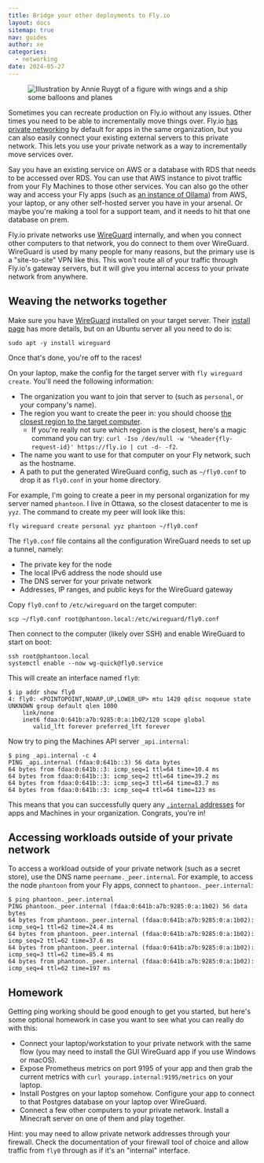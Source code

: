 ```yaml
---
title: Bridge your other deployments to Fly.io
layout: docs
sitemap: true
nav: guides
author: xe
categories:
  - networking
date: 2024-05-27
---
```


<figure class="flex justify-center">
  <img src="/static/images/bridge-deployment.png" alt="Illustration by Annie Ruygt of a figure with wings and a ship some balloons and planes" class="w-full max-w-lg mx-auto">
</figure>

Sometimes you can recreate production on Fly.io without any issues. Other times you need to be able to incrementally move things over. Fly.io [has private networking](/docs/networking/private-networking/) by default for apps in the same organization, but you can also easily connect your existing external servers to this private network. This lets you use your private network as a way to incrementally move services over.

Say you have an existing service on AWS or a database with RDS that needs to be accessed over RDS. You can use that AWS instance to pivot traffic from your Fly Machines to those other services. You can also go the other way and access your Fly apps (such as [an instance of Ollama](https://fly.io/blog/scaling-llm-ollama/)) from AWS, your laptop, or any other self-hosted server you have in your arsenal. Or maybe you're making a tool for a support team, and it needs to hit that one database on prem.

Fly.io private networks use [WireGuard](https://www.wireguard.com/) internally, and when you connect other computers to that network, you do connect to them over WireGuard. WireGuard is used by many people for many reasons, but the primary use is a "site-to-site" VPN like this. This won't route all of your traffic through Fly.io's gateway servers, but it will give you internal access to your private network from anywhere.

## Weaving the networks together

Make sure you have [WireGuard](https://www.wireguard.com/install/) installed on your target server. Their [install page](https://www.wireguard.com/install/) has more details, but on an Ubuntu server all you need to do is:

```docker
sudo apt -y install wireguard
```

Once that's done, you're off to the races!

On your laptop, make the config for the target server with `fly wireguard create`. You'll need the following information:

- The organization you want to join that server to (such as `personal`, or your company's name).
- The region you want to create the peer in: you should choose [the closest region to the target computer](/docs/reference/regions/).
  - If you're really not sure which region is the closest, here's a magic command you can try: `curl -Iso /dev/null -w '%header{fly-request-id}' https://fly.io | cut -d- -f2`.
- The name you want to use for that computer on your Fly network, such as the hostname.
- A path to put the generated WireGuard config, such as `~/fly0.conf` to drop it as `fly0.conf` in your home directory.

For example, I'm going to create a peer in my personal organization for my server named `phantoon`. I live in Ottawa, so the closest datacenter to me is `yyz`. The command to create my peer will look like this:

```docker
fly wireguard create personal yyz phantoon ~/fly0.conf
```

The `fly0.conf` file contains all the configuration WireGuard needs to set up a tunnel, namely:

- The private key for the node
- The local IPv6 address the node should use
- The DNS server for your private network
- Addresses, IP ranges, and public keys for the WireGuard gateway

Copy `fly0.conf` to `/etc/wireguard` on the target computer:

```docker
scp ~/fly0.conf root@phantoon.local:/etc/wireguard/fly0.conf
```

Then connect to the computer (likely over SSH) and enable WireGuard to start on boot:

```docker
ssh root@phantoon.local
systemctl enable --now wg-quick@fly0.service
```

This will create an interface named `fly0`:

```docker
$ ip addr show fly0
4: fly0: <POINTOPOINT,NOARP,UP,LOWER_UP> mtu 1420 qdisc noqueue state UNKNOWN group default qlen 1000
    link/none
    inet6 fdaa:0:641b:a7b:9285:0:a:1b02/120 scope global
       valid_lft forever preferred_lft forever
```

Now try to ping the Machines API server `_api.internal`:

```docker
$ ping _api.internal -c 4
PING _api.internal (fdaa:0:641b::3) 56 data bytes
64 bytes from fdaa:0:641b::3: icmp_seq=1 ttl=64 time=10.4 ms
64 bytes from fdaa:0:641b::3: icmp_seq=2 ttl=64 time=39.2 ms
64 bytes from fdaa:0:641b::3: icmp_seq=3 ttl=64 time=83.7 ms
64 bytes from fdaa:0:641b::3: icmp_seq=4 ttl=64 time=123 ms
```

This means that you can successfully query any [`.internal` addresses](/docs/networking/private-networking/#fly-io-internal-dns) for apps and Machines in your organization. Congrats, you're in!

## Accessing workloads outside of your private network

To access a workload outside of your private network (such as a secret store), use the DNS name `peername._peer.internal`. For example, to access the node `phantoon` from your Fly apps, connect to `phantoon._peer.internal`:

```docker
$ ping phantoon._peer.internal
PING phantoon._peer.internal (fdaa:0:641b:a7b:9285:0:a:1b02) 56 data bytes
64 bytes from phantoon._peer.internal (fdaa:0:641b:a7b:9285:0:a:1b02): icmp_seq=1 ttl=62 time=24.4 ms
64 bytes from phantoon._peer.internal (fdaa:0:641b:a7b:9285:0:a:1b02): icmp_seq=2 ttl=62 time=37.6 ms
64 bytes from phantoon._peer.internal (fdaa:0:641b:a7b:9285:0:a:1b02): icmp_seq=3 ttl=62 time=85.4 ms
64 bytes from phantoon._peer.internal (fdaa:0:641b:a7b:9285:0:a:1b02): icmp_seq=4 ttl=62 time=197 ms
```

## Homework

Getting ping working should be good enough to get you started, but here's some optional homework in case you want to see what you can really do with this:

- Connect your laptop/workstation to your private network with the same flow (you may need to install the GUI WireGuard app if you use Windows or macOS).
- Expose Prometheus metrics on port 9195 of your app and then grab the current metrics with `curl yourapp.internal:9195/metrics` on your laptop.
- Install Postgres on your laptop somehow. Configure your app to connect to that Postgres database on your laptop over WireGuard.
- Connect a few other computers to your private network. Install a Minecraft server on one of them and play together.

Hint: you may need to allow private network addresses through your firewall. Check the documentation of your firewall tool of choice and allow traffic from `fly0` through as if it's an "internal" interface.
